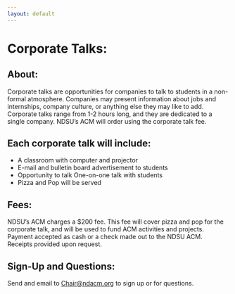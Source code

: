 ```yaml
---
layout: default
---
```


Corporate Talks:
===============

About:
------

Corporate talks are opportunities for companies to talk to students in a non-formal atmosphere.   Companies may present information about  jobs and internships, company culture, or anything else they may like to add.  Corporate talks range from 1-2 hours long, and they are dedicated to a single company.  NDSU’s ACM will order using the corporate talk fee.

Each corporate talk will include:
---------------------------------

- A classroom with computer and projector
- E-mail and bulletin board advertisement to students
- Opportunity to talk One-on-one talk with students
- Pizza and Pop will be served

Fees:
-----

NDSU’s ACM charges a $200 fee.  This fee will cover pizza and pop for the corporate talk, and will be used to fund ACM activities and projects.
Payment accepted as cash or a check made out to the NDSU ACM. Receipts provided upon request.

Sign-Up and Questions:
----------------------

Send and email to Chair@ndacm.org to sign up or for questions.


